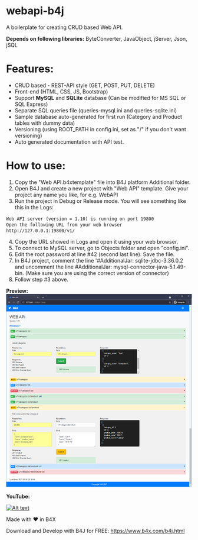 # webapi-b4j
A boilerplate for creating CRUD based Web API.

**Depends on following libraries:** ByteConverter, JavaObject, jServer, Json, jSQL

# Features:
- CRUD based - REST-API style (GET, POST, PUT, DELETE)
- Front-end (HTML, CSS, JS, Bootstrap)
- Support **MySQL** and **SQLite** database (Can be modified for MS SQL or SQL Express)
- Separate SQL queries file (queries-mysql.ini and queries-sqlite.ini)
- Sample database auto-generated for first run (Category and Product tables with dummy data)
- Versioning (using ROOT_PATH in config.ini, set as "/" if you don't want versioning)
- Auto generated documentation with API test.

# How to use:
1. Copy the "Web API.b4xtemplate" file into B4J platform Additional folder.
2. Open B4J and create a new project with "Web API" template. Give your project any name you like, for e.g. WebAPI
3. Run the project in Debug or Release mode. You will see something like this in the Logs:
```
Web API server (version = 1.10) is running on port 19800
Open the following URL from your web browser
http://127.0.0.1:19800/v1/
```
4. Copy the URL showed in Logs and open it using your web browser.
5. To connect to MySQL server, go to Objects folder and open "config.ini".
6. Edit the root password at line #42 (second last line). Save the file.
7. In B4J project, comment the line '#AdditionalJar: sqlite-jdbc-3.36.0.2 and uncomment the line #AdditionalJar: mysql-connector-java-5.1.49-bin.​
 (Make sure you are using the correct version of connector)
8. Follow step #3 above.

**Preview:**
<img src="https://github.com/pyhoon/webapi-b4j/raw/main/Preview/web-api.png" title="Web API" />

**YouTube:**

[![Alt text](https://img.youtube.com/vi/Y-1HDR2k_fE/0.jpg)](https://youtu.be/Y-1HDR2k_fE)

Made with ❤ in B4X

Download and Develop with B4J for FREE: https://www.b4x.com/b4j.html
